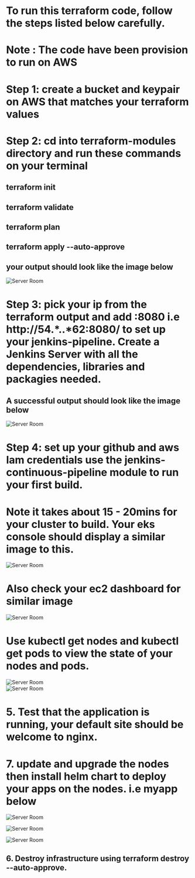 # To run this terraform code, follow the steps listed below carefully.
# Note : The code have been provision to run on AWS

# Step 1: create a bucket and keypair on AWS that matches your terraform values

# Step 2: cd into terraform-modules directory and run these commands on your terminal
## terraform init
## terraform validate
## terraform plan
## terraform apply --auto-approve
## your output should look like the image below
![Server Room](image1.png "output-1")
<br>

# Step 3: pick your ip from the terraform output and add :8080 i.e http://54.***.**.*62:8080/ to set up your jenkins-pipeline. Create a Jenkins Server with all the dependencies, libraries and packagies needed.
## A successful output should look like the image below
![Server Room](image2.png "output-2")
<br>

# Step 4: set up your github and aws Iam credentials use the jenkins-continuous-pipeline module to run your first build.
# Note it takes about 15 - 20mins for your cluster to build. Your eks console should display a similar image to this.
![Server Room](image3.png "output-3")
<br>

# Also check your ec2 dashboard for similar image
![Server Room](image4.png "output-4")
<br>

# Use kubectl get nodes and kubectl get pods to view the state of your nodes and pods.
![Server Room](image5.png "output-5")
<br>
![Server Room](image6.png "output-6")
<br>

# 5. Test that the application is running, your default site should be welcome to nginx.

# 7. update and upgrade the nodes then install helm chart to deploy your apps on the nodes. i.e myapp below
![Server Room](image7.png "output-7")
<br>

![Server Room](image8.png "output-8")
<br>

![Server Room](image9.jpg "output-9")
<br>

## 6. Destroy infrastructure using terraform destroy --auto-approve.


